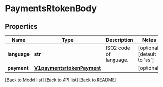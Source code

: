 # PaymentsRtokenBody

## Properties
Name | Type | Description | Notes
------------ | ------------- | ------------- | -------------
**language** | **str** | ISO2 code of language. | [optional] [default to 'es']
**payment** | [**V1paymentsrtokenPayment**](V1paymentsrtokenPayment.md) |  | [optional] 

[[Back to Model list]](../README.md#documentation-for-models) [[Back to API list]](../README.md#documentation-for-api-endpoints) [[Back to README]](../README.md)

